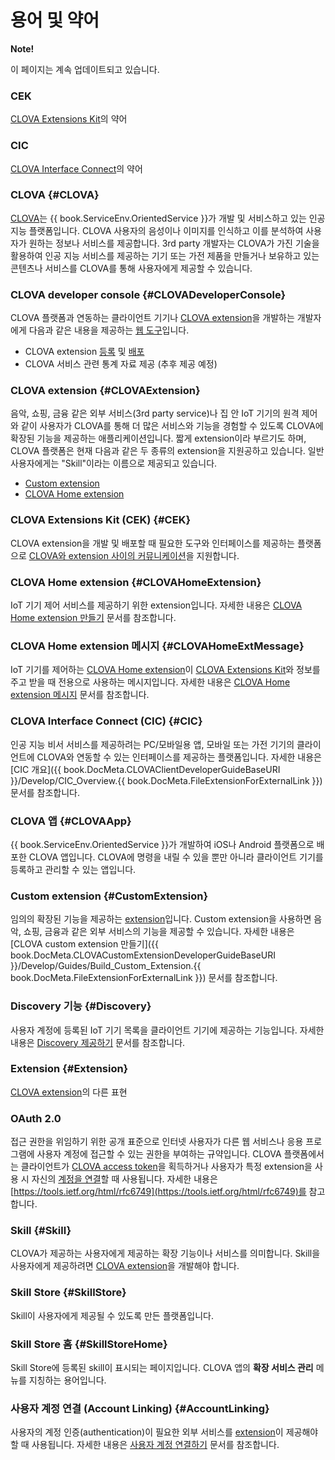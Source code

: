 <!-- Note! This content includes shared parts. Therefore, when you update this file, you should beware of synchronization. -->

<!-- Start of the shared content: Glossary -->

# 용어 및 약어

<div class="note">
  <p><strong>Note!</strong></p>
  <p>이 페이지는 계속 업데이트되고 있습니다.</p>
</div>

### CEK
[CLOVA Extensions Kit](#CEK)의 약어

### CIC
[CLOVA Interface Connect](#CIC)의 약어

### CLOVA {#CLOVA}
[CLOVA](https://clova.ai)는 {{ book.ServiceEnv.OrientedService }}가 개발 및 서비스하고 있는 인공지능 플랫폼입니다. CLOVA 사용자의 음성이나 이미지를 인식하고 이를 분석하여 사용자가 원하는 정보나 서비스를 제공합니다. 3rd party 개발자는 CLOVA가 가진 기술을 활용하여 인공 지능 서비스를 제공하는 기기 또는 가전 제품을 만들거나 보유하고 있는 콘텐츠나 서비스를 CLOVA를 통해 사용자에게 제공할 수 있습니다.

### CLOVA developer console {#CLOVADeveloperConsole}
CLOVA 플랫폼과 연동하는 클라이언트 기기나 [CLOVA extension](#CLOVAExtension)을 개발하는 개발자에게 다음과 같은 내용을 제공하는 <a target="_blank" href="{{ book.ServiceEnv.DeveloperConsoleURI }}">웹 도구</a>입니다.
* CLOVA extension [등록](/DevConsole/Guides/Register_Clova_Home_Extension.md) 및 [배포](/DevConsole/Guides/Deploy_Clova_Home_Extension.md)
* CLOVA 서비스 관련 통계 자료 제공 (추후 제공 예정)

### CLOVA extension {#CLOVAExtension}
음악, 쇼핑, 금융 같은 외부 서비스(3rd party service)나 집 안 IoT 기기의 원격 제어와 같이 사용자가 CLOVA를 통해 더 많은 서비스와 기능을 경험할 수 있도록 CLOVA에 확장된 기능을 제공하는 애플리케이션입니다. 짧게 extension이라 부르기도 하며, CLOVA 플랫폼은 현재 다음과 같은 두 종류의 extension을 지원공하고 있습니다. 일반 사용자에게는 "Skill"이라는 이름으로 제공되고 있습니다.
* [Custom extension](#CustomExtension)
* [CLOVA Home extension](#CLOVAHomeExtension)

### CLOVA Extensions Kit (CEK) {#CEK}
CLOVA extension을 개발 및 배포할 때 필요한 도구와 인터페이스를 제공하는 플랫폼으로 [CLOVA와 extension 사이의 커뮤니케이션](/Develop/CEK_Overview.md)을 지원합니다.

### CLOVA Home extension {#CLOVAHomeExtension}
IoT 기기 제어 서비스를 제공하기 위한 extension입니다. 자세한 내용은 [CLOVA Home extension 만들기](/Develop/Guides/Build_Clova_Home_Extension.md) 문서를 참조합니다.

### CLOVA Home extension 메시지 {#CLOVAHomeExtMessage}
IoT 기기를 제어하는 [CLOVA Home extension](#CLOVAHomeExtension)이 [CLOVA Extensions Kit](#CEK)와 정보를 주고 받을 때 전용으로 사용하는 메시지입니다. 자세한 내용은 [CLOVA Home extension 메시지](/Develop/References/Clova_Home_Extension_Message.md) 문서를 참조합니다.

### CLOVA Interface Connect (CIC) {#CIC}
인공 지능 비서 서비스를 제공하려는 PC/모바일용 앱, 모바일 또는 가전 기기의 클라이언트에 CLOVA와 연동할 수 있는 인터페이스를 제공하는 플랫폼입니다. 자세한 내용은 [CIC 개요]({{ book.DocMeta.CLOVAClientDeveloperGuideBaseURI }}/Develop/CIC_Overview.{{ book.DocMeta.FileExtensionForExternalLink }}) 문서를 참조합니다.

### CLOVA 앱 {#CLOVAApp}

{{ book.ServiceEnv.OrientedService }}가 개발하여 iOS나 Android 플랫폼으로 배포한 CLOVA 앱입니다. CLOVA에 명령을 내릴 수 있을 뿐만 아니라 클라이언트 기기를 등록하고 관리할 수 있는 앱입니다.

### Custom extension {#CustomExtension}
임의의 확장된 기능을 제공하는 [extension](#CLOVAExtension)입니다. Custom extension을 사용하면 음악, 쇼핑, 금융과 같은 외부 서비스의 기능을 제공할 수 있습니다. 자세한 내용은 [CLOVA custom extension 만들기]({{ book.DocMeta.CLOVACustomExtensionDeveloperGuideBaseURI }}/Develop/Guides/Build_Custom_Extension.{{ book.DocMeta.FileExtensionForExternalLink }}) 문서를 참조합니다.

### Discovery 기능 {#Discovery}
사용자 계정에 등록된 IoT 기기 목록을 클라이언트 기기에 제공하는 기능입니다. 자세한 내용은 [Discovery 제공하기](/Develop/Guides/Build_Clova_Home_Extension.md#ProvideDeviceDiscovery) 문서를 참조합니다.

### Extension {#Extension}
[CLOVA extension](#CLOVAExtension)의 다른 표현

### OAuth 2.0
접근 권한을 위임하기 위한 공개 표준으로 인터넷 사용자가 다른 웹 서비스나 응용 프로그램에 사용자 계정에 접근할 수 있는 권한을 부여하는 규약입니다. CLOVA 플랫폼에서는 클라이언트가 [CLOVA access token](#CLOVAAccessToken)을 획득하거나 사용자가 특정 extension을 사용 시 자신의 [계정을 연결](/Develop/Guides/Link_User_Account.md)할 때 사용됩니다. 자세한 내용은 [https://tools.ietf.org/html/rfc6749](https://tools.ietf.org/html/rfc6749)를 참고합니다.

### Skill {#Skill}

CLOVA가 제공하는 사용자에게 제공하는 확장 기능이나 서비스를 의미합니다. Skill을 사용자에게 제공하려면 [CLOVA extension](#CLOVAExtension)을 개발해야 합니다.

### Skill Store {#SkillStore}

Skill이 사용자에게 제공될 수 있도록 만든 플랫폼입니다.

### Skill Store 홈 {#SkillStoreHome}

Skill Store에 등록된 skill이 표시되는 페이지입니다. CLOVA 앱의 **확장 서비스 관리** 메뉴를 지칭하는 용어입니다.

### 사용자 계정 연결 (Account Linking) {#AccountLinking}
사용자의 계정 인증(authentication)이 필요한 외부 서비스를 [extension](#CLOVAExtension)이 제공해야 할 때 사용됩니다. 자세한 내용은 [사용자 계정 연결하기](/Develop/Guides/Link_User_Account.md) 문서를 참조합니다.

<!-- End of the shared content -->
